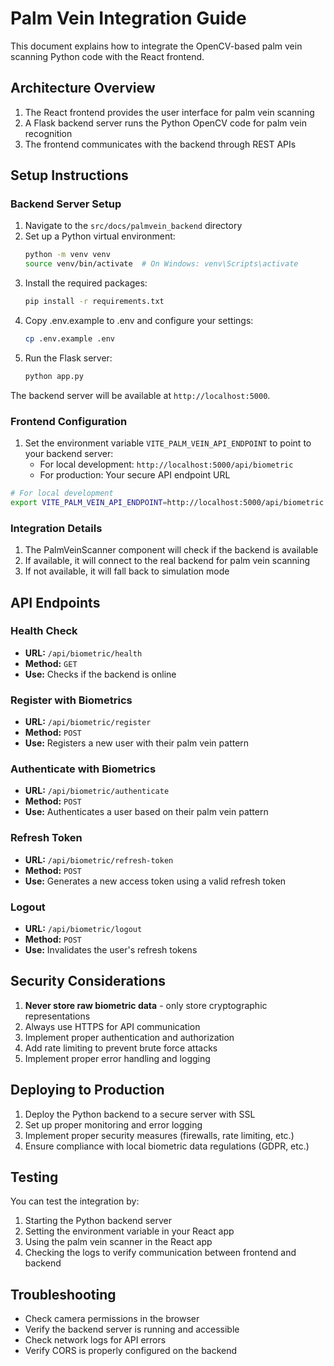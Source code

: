 
# Palm Vein Integration Guide

This document explains how to integrate the OpenCV-based palm vein scanning Python code with the React frontend.

## Architecture Overview

1. The React frontend provides the user interface for palm vein scanning
2. A Flask backend server runs the Python OpenCV code for palm vein recognition
3. The frontend communicates with the backend through REST APIs

## Setup Instructions

### Backend Server Setup

1. Navigate to the `src/docs/palmvein_backend` directory
2. Set up a Python virtual environment:
   ```bash
   python -m venv venv
   source venv/bin/activate  # On Windows: venv\Scripts\activate
   ```
3. Install the required packages:
   ```bash
   pip install -r requirements.txt
   ```
4. Copy .env.example to .env and configure your settings:
   ```bash
   cp .env.example .env
   ```
5. Run the Flask server:
   ```bash
   python app.py
   ```

The backend server will be available at `http://localhost:5000`.

### Frontend Configuration

1. Set the environment variable `VITE_PALM_VEIN_API_ENDPOINT` to point to your backend server:
   - For local development: `http://localhost:5000/api/biometric`
   - For production: Your secure API endpoint URL

```bash
# For local development
export VITE_PALM_VEIN_API_ENDPOINT=http://localhost:5000/api/biometric
```

### Integration Details

1. The PalmVeinScanner component will check if the backend is available
2. If available, it will connect to the real backend for palm vein scanning
3. If not available, it will fall back to simulation mode

## API Endpoints

### Health Check
- **URL:** `/api/biometric/health`
- **Method:** `GET`
- **Use:** Checks if the backend is online

### Register with Biometrics
- **URL:** `/api/biometric/register`
- **Method:** `POST`
- **Use:** Registers a new user with their palm vein pattern

### Authenticate with Biometrics
- **URL:** `/api/biometric/authenticate`
- **Method:** `POST`
- **Use:** Authenticates a user based on their palm vein pattern

### Refresh Token
- **URL:** `/api/biometric/refresh-token`
- **Method:** `POST`
- **Use:** Generates a new access token using a valid refresh token

### Logout
- **URL:** `/api/biometric/logout`
- **Method:** `POST`
- **Use:** Invalidates the user's refresh tokens

## Security Considerations

1. **Never store raw biometric data** - only store cryptographic representations
2. Always use HTTPS for API communication
3. Implement proper authentication and authorization
4. Add rate limiting to prevent brute force attacks
5. Implement proper error handling and logging

## Deploying to Production

1. Deploy the Python backend to a secure server with SSL
2. Set up proper monitoring and error logging
3. Implement proper security measures (firewalls, rate limiting, etc.)
4. Ensure compliance with local biometric data regulations (GDPR, etc.)

## Testing

You can test the integration by:

1. Starting the Python backend server
2. Setting the environment variable in your React app
3. Using the palm vein scanner in the React app
4. Checking the logs to verify communication between frontend and backend

## Troubleshooting

- Check camera permissions in the browser
- Verify the backend server is running and accessible
- Check network logs for API errors
- Verify CORS is properly configured on the backend

